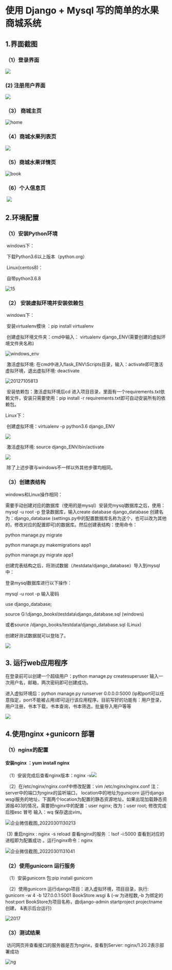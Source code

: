 # 使用 Django + Mysql 写的简单的水果商城系统

## 1.界面截图

### （1）登录界面

![](./img/login.png)

###   (2) 注册用户界面

![](./img/register.png)

### （3） 商城主页

![home](./img/index.png)

### （4）商城水果列表页

![](./img/fruit_list.png)

### （5）商城水果详情页

![book](./img/fruit_details.png)

### （6）个人信息页

​	![](./img/user_info.png)

### 	

## 2.环境配置

### （1）安装Python环境

​	windows下：

​			下载Python3.6以上版本（python.org）

​	Linux(centos8)：

​			自带python3.6.8

![15](./img/15.png)

### （2） 安装虚拟环境并安装依赖包

​	windows下：

​			安装virtualenv模块 ：pip install virtualenv

​			创建虚拟环境文件夹：cmd中输入： virtualenv django_ENV(需要创建的虚拟环境文件夹名称)

![windows_env](./img/windows_env.png)

​			激活虚拟环境: 在cmd中进入flask_ENV\Scripts目录，输入：activate即可激活虚拟环境，退出虚拟环境: deactivate

![20127105813](./img/20127105813.png)

​			安装依赖包：激活虚拟环境后cd 进入项目目录，里面有一个requirements.txt依赖文件，安装只需要使用：pip install -r requirements.txt即可自动安装所有的依赖包。

Linux下：

​			创建虚拟环境：virtualenv -p python3.6 django_ENV

![](./img/test_ENV.png)

​			激活虚拟环境: source django_ENV/bin/activate

![](./img/test_ENV_activate.png)

​			除了上述步骤与windows不一样以外其他步骤均相同。

### （3）创建表结构

windows和Linux操作相同：

​     需要手动创建对应的数据库（使用的是mysql）安装完mysql数据库之后，使用：mysql -u root -p 登录数据库，输入create database    django_database 创建名为：django_database (settings.py中的配置数据库名称为这个，也可以改为其他的，修改对应的配置即可)的数据库。然后创建表结构：使用命令：

python manage.py migrate 

python manage.py makemigrations app1

python manage.py migrate app1

创建完表结构之后，将测试数据（/testdata/django_database）导入到mysql中：

登录mysql数据库进行以下操作：

mysql -u root -p 输入密码

use django_database;

source G:\django_books\testdata\django_database.sql (windows)

或者source /django_books/testdata/django_database.sql (Linux)

创建好测试数据就可以登陆了。

![](./img/create_test_data.png)















## 3. 运行web应用程序

在登录前可以创建一个超级用户：python manage.py createsuperuser 输入一次用户名，邮箱，两次密码即可创建成功。

进入虚拟环境后：python manage.py runserver 0.0.0.0:5000 (ip和port可以任意指定，port不能被占用)即可运行该应用程序。目前写好的功能有：用户登录，用户注册，书本下载，书本查询，书本筛选，批量导入用户等等

![](./img/run.png)



## 4.使用nginx +gunicorn 部署

### （1）nginx的配置

####         安装nginx ：yum install nginx

​		（1）安装完成后查看nginx版本：nginx -v![](./img/20220301125754.png)



​         （2）在/etc/nginx/nginx.conf中修改配置：vim /etc/nginx/nginx.conf    注：server中的端口为nginx的监听端口， location中的地址为gunicorn 运行django wsgi服务的地址，下面两个location为配置的静态资源地址。如果出现加载静态资源报403的情况，需要把nginx中的配置：user nginx; 改为：user root; 修改完成后按esc 冒号 输入：wq 保存退出vim。

![企业微信截图_20220301130213](./img/20220301130213.png)

​             (3) 重启nginx : nginx -s reload  查看nginx的服务 ：lsof -i:5000 查看到对应的进程即为配置成功 。运行nginx命令：nginx

![企业微信截图_20220301131041](./img/20220301131041.png)

### （2）使用gunicorn 运行服务

​			（1）安装gunicorn 包:pip install gunicorn 

​			（2）使用gunicorn 运行django项目：进入虚拟环境，项目目录，执行: gunicorn -w 4  -b 127.0.0.1:5001 BookStore.wsgi  & (-w 为进程数,-b 为绑定的host:port   BookStore为项目名称，由django-admin startproject projectname  创建， &表示后台运行)

![2017](./img/2017.png)



### （3）测试结果

​              访问网页并查看接口的服务器是否为nginx，查看到Server: nginx/1.20.2表示部署成功

![ng](./img/ng.png)

